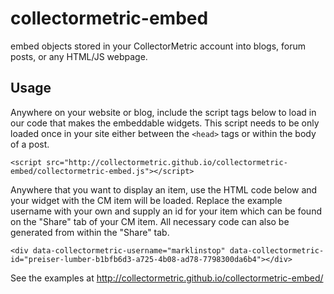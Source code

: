 collectormetric-embed
=====================

embed objects stored in your CollectorMetric account into blogs, forum posts, or any HTML/JS  webpage.

## Usage

Anywhere on your website or blog, include the script tags below to load in our code that makes the embeddable widgets.  This script needs to be only loaded once in your site either between the `<head>` tags or within the body of a post.

```
<script src="http://collectormetric.github.io/collectormetric-embed/collectormetric-embed.js"></script>
```

Anywhere that you want to display an item, use the HTML code below and your widget with the CM item will be loaded.  Replace the example username with your own and supply an id for your item which can be found on the "Share" tab of your CM item.  All necessary code can also be generated from within the "Share" tab.

```
<div data-collectormetric-username="marklinstop" data-collectormetric-id="preiser-lumber-b1bfb6d3-a725-4b08-ad78-7798300da6b4"></div>
```

See the examples at http://collectormetric.github.io/collectormetric-embed/